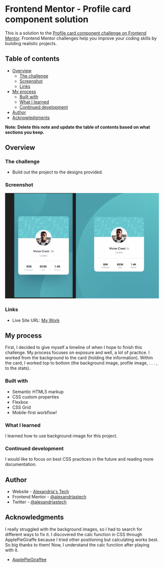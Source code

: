 # Frontend Mentor - Profile card component solution

This is a solution to the [Profile card component challenge on Frontend Mentor](https://www.frontendmentor.io/challenges/profile-card-component-cfArpWshJ). Frontend Mentor challenges help you improve your coding skills by building realistic projects.

## Table of contents

- [Overview](#overview)
  - [The challenge](#the-challenge)
  - [Screenshot](#screenshot)
  - [Links](#links)
- [My process](#my-process)
  - [Built with](#built-with)
  - [What I learned](#what-i-learned)
  - [Continued development](#continued-development)
- [Author](#author)
- [Acknowledgments](#acknowledgments)

**Note: Delete this note and update the table of contents based on what sections you keep.**

## Overview

### The challenge

- Build out the project to the designs provided.

### Screenshot

![The Screenshot](images/screenshot.png)

### Links

- Live Site URL: [My Work](https://ironheart93.github.io/fem-profileCard/)

## My process

First, I decided to give myself a timeline of when I hope to finish this challenge. My process focuses on exposure and well, a lot of practice. I worked from the background to the card (holding the information). Within the card, I worked top to bottom (the background image, profile image, . . . , to the stats).

### Built with

- Semantic HTML5 markup
- CSS custom properties
- Flexbox
- CSS Grid
- Mobile-first workflow!

### What I learned

I learned how to use background-image for this project.

### Continued development

I would like to focus on best CSS practices in the future and reading more documentation.

## Author

- Website - [Alexandria's Tech](https://alexandriastech.me/)
- Frontend Mentor - [@alexandriastech](https://www.frontendmentor.io/profile/alexandriastech)
- Twitter - [@alexandriastech](https://www.twitter.com/alexandriastech)

## Acknowledgments

I really struggled with the background images, so I had to search for different ways to fix it. I discovered the calc function in CSS through ApplePieGiraffe because I tried other positioning but calculating works best. So big thanks to them! Now, I understand the calc function after playing with it.

- [ApplePieGiraffee](https://www.frontendmentor.io/solutions/card-component-with-3d-animation-t0NqrfqMT)
